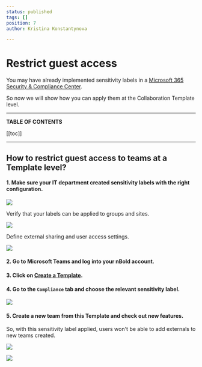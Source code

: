 ```yaml
---
status: published
tags: []
position: 7
author: Kristina Konstantynova

---
```

# **Restrict guest access**

You may have already implemented sensitivity labels in a [Microsoft 365 Security & Compliance Center](https://protection.office.com/homepage).

So now we will show how you can apply them at the Collaboration Template level.

***

**TABLE OF CONTENTS**

\[\[toc\]\]

***

## How to restrict guest access to teams at a Template level?

#### 1. Make sure your IT department created sensitivity labels with the right configuration.

![](/media/screenshot-2022-01-27-at-10-17-53.png)

Verify that your labels can be applied to groups and sites.

![](/media/screenshot-2022-01-27-at-10-25-02.png)

Define external sharing and user access settings.

![](/media/screenshot-2022-01-27-at-10-22-51.png)

#### 2. Go to Microsoft Teams and log into your **nBold account**.

#### 3. Click on [**Create a Template**](/collaboration-templates/create-a-new-collaboration-template.md)**.**

#### 4. Go to the `Compliance` tab and choose the relevant sensitivity label.

![](/media/gif-restrict-guest-access.gif)

#### 5. Create a **new team** **from this Template** and check out new features.

So, with this sensitivity label applied, users won't be able to add externals to new teams created.

![](/media/screenshot-2022-02-02-at-19-28-38.png)

![](/media/screenshot-2022-02-02-at-19-14-35.png)